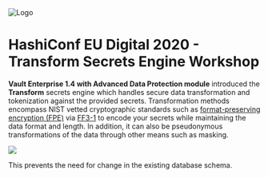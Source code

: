 <img src="https://education-yh.s3-us-west-2.amazonaws.com/Vault_Icon_FullColor.png" alt="Logo"/>


# HashiConf EU Digital 2020 - Transform Secrets Engine Workshop

**Vault Enterprise 1.4 with Advanced Data Protection module** introduced the **Transform** secrets engine which handles secure data transformation and tokenization against the provided secrets. Transformation methods encompass NIST vetted cryptographic standards such as [format-preserving encryption (FPE)](https://en.wikipedia.org/wiki/Format-preserving_encryption) via [FF3-1](https://csrc.nist.gov/publications/detail/sp/800-38g/rev-1/draft) to encode your secrets while maintaining the data format and length. In addition, it can also be pseudonymous transformations of the data through other means such as masking.

![](https://education-yh.s3-us-west-2.amazonaws.com/GH/vault-transform.png)

This prevents the need for change in the existing database schema.
